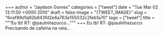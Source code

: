 
+++
author = "Jaydson Gomes"
categories = ["tweet"]
date = "Tue Mar 02 13:11:50 +0000 2010"
draft = false
image = "{TWEET_IMAGE}"
slug = "6cef89d1a92b943fd2e6a763e155032c2feb1a70"
tags = ["tweet"]
title = """Eu tb! RT: @paulinhazucco..."""
+++
Eu tb! RT: @paulinhazucco: Precisando de cafeína na veia...
